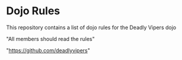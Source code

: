 Dojo Rules
==========

This repository contains a list of dojo rules for the Deadly Vipers dojo

"All members should read the rules"

"https://github.com/deadlyvipers"
